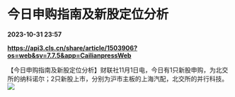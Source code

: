# 今日申购指南及新股定位分析

**2023-10-31 23:57**

**https://api3.cls.cn/share/article/1503906?os=web&sv=7.7.5&app=CailianpressWeb**

【今日申购指南及新股定位分析】财联社11月1日电，今日有1只新股申购，为北交所的纳科诺尔；2只新股上市，分别为沪市主板的上海汽配，北交所的并行科技。  
![](https://img.cls.cn/images/20231101/JI6xyyPpNG.png)